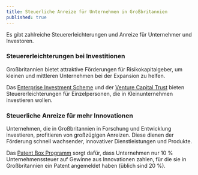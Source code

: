 ```yaml
---
title: Steuerliche Anreize für Unternehmen in Großbritannien
published: true
---
```


Es gibt zahlreiche Steuererleichterungen und Anreize für Unternehmer und Investoren.

### Steuererleichterungen bei Investitionen

Großbritannien bietet attraktive Förderungen für Risikokapitalgeber, um kleinen und mittleren Unternehmen bei der Expansion zu helfen.

Das [Enterprise Investment Scheme](https://www.gov.uk/government/publications/the-enterprise-investment-scheme-introduction) und der [Venture Capital Trust](https://www.gov.uk/government/collections/venture-capital-trusts-statistics) bieten Steuererleichterungen für Einzelpersonen, die in Kleinunternehmen investieren wollen.

### Steuerliche Anreize für mehr Innovationen

Unternehmen, die in Großbritannien in Forschung und Entwicklung investieren, profitieren von großzügigen Anreizen. Diese dienen der Förderung schnell wachsender, innovativer Dienstleistungen und Produkte.

Das [Patent Box Programm](https://www.gov.uk/guidance/corporation-tax-the-patent-box) sorgt dafür, dass Unternehmen nur 10 % Unternehmenssteuer auf Gewinne aus Innovationen zahlen, für die sie in Großbritannien ein Patent angemeldet haben (üblich sind 20 %).
